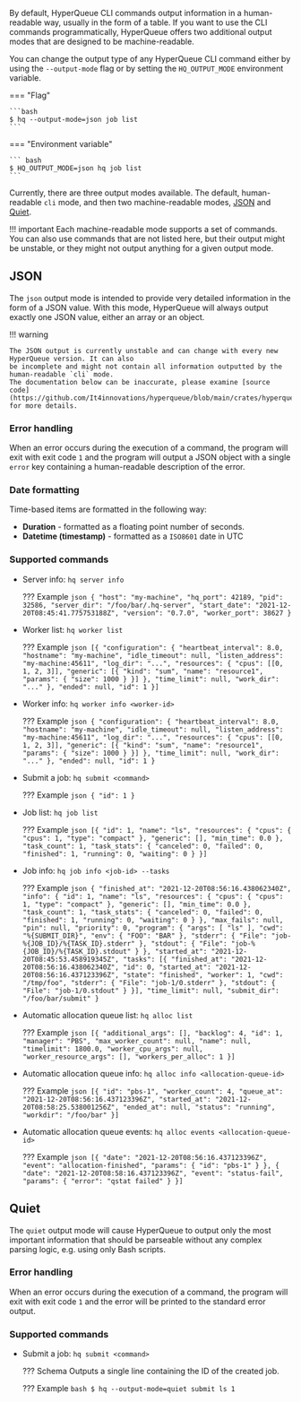 By default, HyperQueue CLI commands output information in a human-readable way, usually in the form
of a table. If you want to use the CLI commands programmatically, HyperQueue offers two additional
output modes that are designed to be machine-readable.

You can change the output type of any HyperQueue CLI command either by using the `--output-mode` flag
or by setting the `HQ_OUTPUT_MODE` environment variable.

=== "Flag"

    ```bash
    $ hq --output-mode=json job list
    ```

=== "Environment variable"

    ``` bash
    $ HQ_OUTPUT_MODE=json hq job list
    ```

Currently, there are three output modes available. The default, human-readable `cli` mode, and then
two machine-readable modes, [JSON](#json) and [Quiet](#quiet).

!!! important
    Each machine-readable mode supports a set of commands. You can also use commands that are not
    listed here, but their output might be unstable, or they might not output anything for a given
    output mode.

## JSON
The `json` output mode is intended to provide very detailed information in the form of a JSON value.
With this mode, HyperQueue will always output exactly one JSON value, either an array or an object.

!!! warning

    The JSON output is currently unstable and can change with every new HyperQueue version. It can also
    be incomplete and might not contain all information outputted by the human-readable `cli` mode.
    The documentation below can be inaccurate, please examine [source code](https://github.com/It4innovations/hyperqueue/blob/main/crates/hyperqueue/src/client/output/json.rs) for more details.

### Error handling
When an error occurs during the execution of a command, the program will exit with exit code `1`
and the program will output a JSON object with a single `error` key containing a human-readable
description of the error.

### Date formatting
Time-based items are formatted in the following way:

- **Duration** - formatted as a floating point number of seconds.
- **Datetime (timestamp)** - formatted as a `ISO8601` date in UTC

### Supported commands
- Server info: `hq server info`

    ??? Example
        ```json
        {
          "host": "my-machine",
          "hq_port": 42189,
          "pid": 32586,
          "server_dir": "/foo/bar/.hq-server",
          "start_date": "2021-12-20T08:45:41.775753188Z",
          "version": "0.7.0",
          "worker_port": 38627
        }
        ```

- Worker list: `hq worker list`

    ??? Example
        ```json
        [{
          "configuration": {
            "heartbeat_interval": 8.0,
            "hostname": "my-machine",
            "idle_timeout": null,
            "listen_address": "my-machine:45611",
            "log_dir": "...",
            "resources": {
              "cpus": [[0, 1, 2, 3]],
              "generic": [{
                "kind": "sum",
                "name": "resource1",
                "params": {
                  "size": 1000
                }
              }]
            },
            "time_limit": null,
            "work_dir": "..."
          },
          "ended": null,
          "id": 1
        }]
        ```

- Worker info: `hq worker info <worker-id>`

    ??? Example
        ```json
        {
          "configuration": {
            "heartbeat_interval": 8.0,
            "hostname": "my-machine",
            "idle_timeout": null,
            "listen_address": "my-machine:45611",
            "log_dir": "...",
            "resources": {
              "cpus": [[0, 1, 2, 3]],
              "generic": [{
                "kind": "sum",
                "name": "resource1",
                "params": {
                  "size": 1000
                }
              }]
            },
            "time_limit": null,
            "work_dir": "..."
          },
          "ended": null,
          "id": 1
        }
        ```

- Submit a job: `hq submit <command>`

    ??? Example
        ```json
        {
          "id": 1
        }
        ```

- Job list: `hq job list`

    ??? Example
        ```json
        [{
          "id": 1,
          "name": "ls",
          "resources": {
            "cpus": {
              "cpus": 1,
              "type": "compact"
            },
            "generic": [],
              "min_time": 0.0
            },
          "task_count": 1,
          "task_stats": {
            "canceled": 0,
            "failed": 0,
            "finished": 1,
            "running": 0,
            "waiting": 0
          }
        }]
        ```

- Job info: `hq job info <job-id> --tasks`

    ??? Example
        ```json
        {
          "finished_at": "2021-12-20T08:56:16.438062340Z",
          "info": {
            "id": 1,
            "name": "ls",
            "resources": {
              "cpus": {
                "cpus": 1,
                "type": "compact"
              },
              "generic": [],
                "min_time": 0.0
              },
            "task_count": 1,
            "task_stats": {
              "canceled": 0,
              "failed": 0,
              "finished": 1,
              "running": 0,
              "waiting": 0
            }
          },
          "max_fails": null,
          "pin": null,
          "priority": 0,
          "program": {
            "args": [
              "ls"
            ],
            "cwd": "%{SUBMIT_DIR}",
            "env": {
              "FOO": "BAR"
            },
            "stderr": {
              "File": "job-%{JOB_ID}/%{TASK_ID}.stderr"
            },
            "stdout": {
              "File": "job-%{JOB_ID}/%{TASK_ID}.stdout"
            }
          },
          "started_at": "2021-12-20T08:45:53.458919345Z",
          "tasks": [{
            "finished_at": "2021-12-20T08:56:16.438062340Z",
            "id": 0,
            "started_at": "2021-12-20T08:56:16.437123396Z",
            "state": "finished",
            "worker": 1,
            "cwd": "/tmp/foo",
            "stderr": {
              "File": "job-1/0.stderr"
            },
            "stdout": {
              "File": "job-1/0.stdout"
            }
          }],
          "time_limit": null,
          "submit_dir": "/foo/bar/submit"
        }
        ```

- Automatic allocation queue list: `hq alloc list`

    ??? Example
        ```json
        [{
          "additional_args": [],
          "backlog": 4,
          "id": 1,
          "manager": "PBS",
          "max_worker_count": null,
          "name": null,
          "timelimit": 1800.0,
          "worker_cpu_args": null,
          "worker_resource_args": [],
          "workers_per_alloc": 1
        }]
        ```

- Automatic allocation queue info: `hq alloc info <allocation-queue-id>`

    ??? Example
        ```json
        [{
          "id": "pbs-1",
          "worker_count": 4,
          "queue_at": "2021-12-20T08:56:16.437123396Z",
          "started_at": "2021-12-20T08:58:25.538001256Z",
          "ended_at": null,
          "status": "running",
          "workdir": "/foo/bar"
        }]
        ```

- Automatic allocation queue events: `hq alloc events <allocation-queue-id>`

    ??? Example
        ```json
        [{
          "date": "2021-12-20T08:56:16.437123396Z",
          "event": "allocation-finished",
          "params": {
            "id": "pbs-1"
          }
        }, {
          "date": "2021-12-20T08:58:16.437123396Z",
          "event": "status-fail",
          "params": {
            "error": "qstat failed"
          }
        }]
        ```

## Quiet
The `quiet` output mode will cause HyperQueue to output only the most important information that
should be parseable without any complex parsing logic, e.g. using only Bash scripts.

### Error handling
When an error occurs during the execution of a command, the program will exit with exit code `1`
and the error will be printed to the standard error output.

### Supported commands
- Submit a job: `hq submit <command>`

    ??? Schema
        Outputs a single line containing the ID of the created job.

    ??? Example
        ```bash
        $ hq --output-mode=quiet submit ls
        1
        ```
